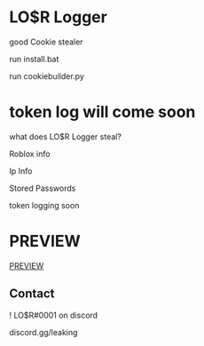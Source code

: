 # LO$R Logger
good Cookie stealer

run install.bat

run cookiebuilder.py  

# token log will come soon

what does LO$R Logger steal?

Roblox info 

Ip Info 

Stored Passwords 

token logging soon
# PREVIEW
[PREVIEW](https://user-images.githubusercontent.com/106779656/229940312-6b6bb894-4d26-4e66-80cf-e27f09e694ec.png)

## Contact
! LO$R#0001 on discord

discord.gg/leaking
